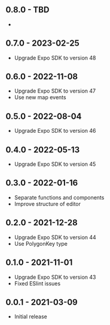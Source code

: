 ## 0.8.0 - TBD

* 

## 0.7.0 - 2023-02-25

* Upgrade Expo SDK to version 48

## 0.6.0 - 2022-11-08

* Upgrade Expo SDK to version 47
* Use new map events

## 0.5.0 - 2022-08-04

* Upgrade Expo SDK to version 46

## 0.4.0 - 2022-05-13

* Upgrade Expo SDK to version 45

## 0.3.0 - 2022-01-16

* Separate functions and components
* Improve structure of editor

## 0.2.0 - 2021-12-28

* Upgrade Expo SDK to version 44
* Use PolygonKey type

## 0.1.0 - 2021-11-01

* Upgrade Expo SDK to version 43
* Fixed ESlint issues

## 0.0.1 - 2021-03-09

* Initial release
